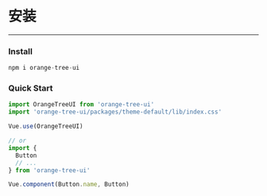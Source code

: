 # 安装

---

### Install

```js
npm i orange-tree-ui
```

### Quick Start

```js
import OrangeTreeUI from 'orange-tree-ui'
import 'orange-tree-ui/packages/theme-default/lib/index.css'

Vue.use(OrangeTreeUI)

// or
import {
  Button
  // ...
} from 'orange-tree-ui'

Vue.component(Button.name, Button)
```
